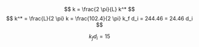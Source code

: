 $$
k = \frac{2 \pi}{L} k^*
$$
$$
k^* = \frac{L}{2 \pi} k = \frac{102.4}{2 \pi} k_f d_i = 244.46 = 24.46 d_i
$$

$$
k_f d_i = 15
$$